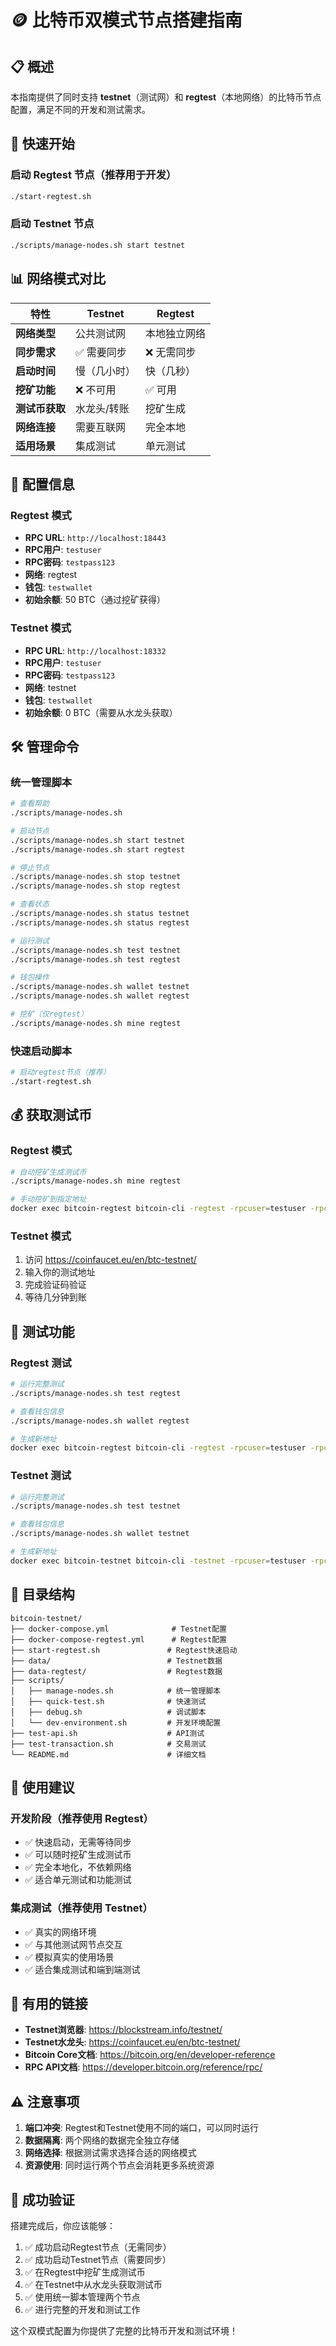 # 🪙 比特币双模式节点搭建指南

## 📋 概述

本指南提供了同时支持 **testnet**（测试网）和 **regtest**（本地网络）的比特币节点配置，满足不同的开发和测试需求。

## 🚀 快速开始

### **启动 Regtest 节点（推荐用于开发）**
```bash
./start-regtest.sh
```

### **启动 Testnet 节点**
```bash
./scripts/manage-nodes.sh start testnet
```

## 📊 网络模式对比

| 特性 | Testnet | Regtest |
|------|---------|---------|
| **网络类型** | 公共测试网 | 本地独立网络 |
| **同步需求** | ✅ 需要同步 | ❌ 无需同步 |
| **启动时间** | 慢（几小时） | 快（几秒） |
| **挖矿功能** | ❌ 不可用 | ✅ 可用 |
| **测试币获取** | 水龙头/转账 | 挖矿生成 |
| **网络连接** | 需要互联网 | 完全本地 |
| **适用场景** | 集成测试 | 单元测试 |

## 🔧 配置信息

### **Regtest 模式**
- **RPC URL**: `http://localhost:18443`
- **RPC用户**: `testuser`
- **RPC密码**: `testpass123`
- **网络**: regtest
- **钱包**: `testwallet`
- **初始余额**: 50 BTC（通过挖矿获得）

### **Testnet 模式**
- **RPC URL**: `http://localhost:18332`
- **RPC用户**: `testuser`
- **RPC密码**: `testpass123`
- **网络**: testnet
- **钱包**: `testwallet`
- **初始余额**: 0 BTC（需要从水龙头获取）

## 🛠️ 管理命令

### **统一管理脚本**
```bash
# 查看帮助
./scripts/manage-nodes.sh

# 启动节点
./scripts/manage-nodes.sh start testnet
./scripts/manage-nodes.sh start regtest

# 停止节点
./scripts/manage-nodes.sh stop testnet
./scripts/manage-nodes.sh stop regtest

# 查看状态
./scripts/manage-nodes.sh status testnet
./scripts/manage-nodes.sh status regtest

# 运行测试
./scripts/manage-nodes.sh test testnet
./scripts/manage-nodes.sh test regtest

# 钱包操作
./scripts/manage-nodes.sh wallet testnet
./scripts/manage-nodes.sh wallet regtest

# 挖矿（仅regtest）
./scripts/manage-nodes.sh mine regtest
```

### **快速启动脚本**
```bash
# 启动regtest节点（推荐）
./start-regtest.sh
```

## 💰 获取测试币

### **Regtest 模式**
```bash
# 自动挖矿生成测试币
./scripts/manage-nodes.sh mine regtest

# 手动挖矿到指定地址
docker exec bitcoin-regtest bitcoin-cli -regtest -rpcuser=testuser -rpcpassword=testpass123 -rpcwallet=testwallet generatetoaddress 101 <地址>
```

### **Testnet 模式**
1. 访问 https://coinfaucet.eu/en/btc-testnet/
2. 输入你的测试地址
3. 完成验证码验证
4. 等待几分钟到账

## 🧪 测试功能

### **Regtest 测试**
```bash
# 运行完整测试
./scripts/manage-nodes.sh test regtest

# 查看钱包信息
./scripts/manage-nodes.sh wallet regtest

# 生成新地址
docker exec bitcoin-regtest bitcoin-cli -regtest -rpcuser=testuser -rpcpassword=testpass123 -rpcwallet=testwallet getnewaddress
```

### **Testnet 测试**
```bash
# 运行完整测试
./scripts/manage-nodes.sh test testnet

# 查看钱包信息
./scripts/manage-nodes.sh wallet testnet

# 生成新地址
docker exec bitcoin-testnet bitcoin-cli -testnet -rpcuser=testuser -rpcpassword=testpass123 -rpcwallet=testwallet getnewaddress
```

## 📁 目录结构

```
bitcoin-testnet/
├── docker-compose.yml              # Testnet配置
├── docker-compose-regtest.yml      # Regtest配置
├── start-regtest.sh               # Regtest快速启动
├── data/                          # Testnet数据
├── data-regtest/                  # Regtest数据
├── scripts/
│   ├── manage-nodes.sh            # 统一管理脚本
│   ├── quick-test.sh              # 快速测试
│   ├── debug.sh                   # 调试脚本
│   └── dev-environment.sh         # 开发环境配置
├── test-api.sh                    # API测试
├── test-transaction.sh            # 交易测试
└── README.md                      # 详细文档
```

## 🎯 使用建议

### **开发阶段（推荐使用 Regtest）**
- ✅ 快速启动，无需等待同步
- ✅ 可以随时挖矿生成测试币
- ✅ 完全本地化，不依赖网络
- ✅ 适合单元测试和功能测试

### **集成测试（推荐使用 Testnet）**
- ✅ 真实的网络环境
- ✅ 与其他测试网节点交互
- ✅ 模拟真实的使用场景
- ✅ 适合集成测试和端到端测试

## 🔗 有用的链接

- **Testnet浏览器**: https://blockstream.info/testnet/
- **Testnet水龙头**: https://coinfaucet.eu/en/btc-testnet/
- **Bitcoin Core文档**: https://bitcoin.org/en/developer-reference
- **RPC API文档**: https://developer.bitcoin.org/reference/rpc/

## ⚠️ 注意事项

1. **端口冲突**: Regtest和Testnet使用不同的端口，可以同时运行
2. **数据隔离**: 两个网络的数据完全独立存储
3. **网络选择**: 根据测试需求选择合适的网络模式
4. **资源使用**: 同时运行两个节点会消耗更多系统资源

## 🎉 成功验证

搭建完成后，你应该能够：

1. ✅ 成功启动Regtest节点（无需同步）
2. ✅ 成功启动Testnet节点（需要同步）
3. ✅ 在Regtest中挖矿生成测试币
4. ✅ 在Testnet中从水龙头获取测试币
5. ✅ 使用统一脚本管理两个节点
6. ✅ 进行完整的开发和测试工作

这个双模式配置为你提供了完整的比特币开发和测试环境！
